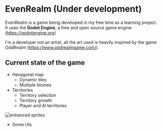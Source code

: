 # EvenRealm (Under development)

EvenRealm is a game being developed in my free time as a learning project. It uses the **Godot Engine**, a free and open source game engine (https://godotengine.org) 

I'm a developer not an artist, all the art used is heavily inspired by the game OddRealm (https://www.oddrealmgame.com/). 

## Current state of the game

* Hexagonal map
	* Dynamic tiles
	* Multiple biomes
* Territories
	* Territory selection
	* Territory growth
	* Player and AI territories

![enhanced sprites](https://i.ibb.co/6HWD7xr/Capture-d-cran-de-2019-02-03-12-40-15.png")

* Some UIs

